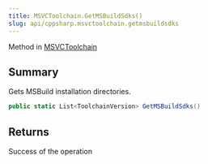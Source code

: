 ```yaml
---
title: MSVCToolchain.GetMSBuildSdks()
slug: api/cppsharp.msvctoolchain.getmsbuildsdks
---
```

Method in [MSVCToolchain](/api/cppsharp/msvctoolchain)

## Summary


Gets MSBuild installation directories.


```csharp
public static List<ToolchainVersion> GetMSBuildSdks()
```

## Returns

Success of the operation

